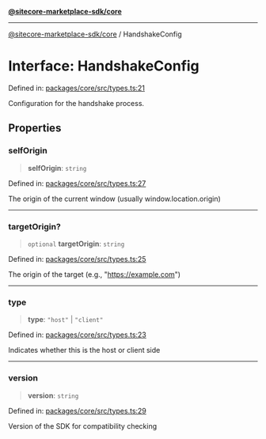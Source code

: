 [**@sitecore-marketplace-sdk/core**](../README.md)

***

[@sitecore-marketplace-sdk/core](../README.md) / HandshakeConfig

# Interface: HandshakeConfig

Defined in: [packages/core/src/types.ts:21](https://github.com/Sitecore/marketplace-sdk/blob/e3ec55ede335ad59ac5875d32f0d68c50e7bc899/packages/core/src/types.ts#L21)

Configuration for the handshake process.

## Properties

### selfOrigin

> **selfOrigin**: `string`

Defined in: [packages/core/src/types.ts:27](https://github.com/Sitecore/marketplace-sdk/blob/e3ec55ede335ad59ac5875d32f0d68c50e7bc899/packages/core/src/types.ts#L27)

The origin of the current window (usually window.location.origin)

***

### targetOrigin?

> `optional` **targetOrigin**: `string`

Defined in: [packages/core/src/types.ts:25](https://github.com/Sitecore/marketplace-sdk/blob/e3ec55ede335ad59ac5875d32f0d68c50e7bc899/packages/core/src/types.ts#L25)

The origin of the target (e.g., "https://example.com")

***

### type

> **type**: `"host"` \| `"client"`

Defined in: [packages/core/src/types.ts:23](https://github.com/Sitecore/marketplace-sdk/blob/e3ec55ede335ad59ac5875d32f0d68c50e7bc899/packages/core/src/types.ts#L23)

Indicates whether this is the host or client side

***

### version

> **version**: `string`

Defined in: [packages/core/src/types.ts:29](https://github.com/Sitecore/marketplace-sdk/blob/e3ec55ede335ad59ac5875d32f0d68c50e7bc899/packages/core/src/types.ts#L29)

Version of the SDK for compatibility checking
